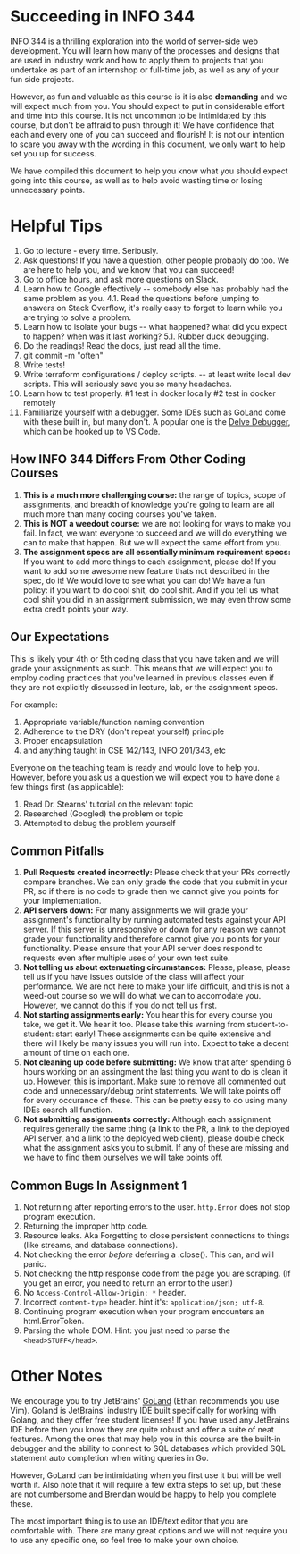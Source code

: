 # Succeeding in INFO 344
INFO 344 is a thrilling exploration into the world of server-side web development. You will learn how many of the processes and designs that are used in industry work and how to apply them to projects that you undertake as part of an internshop or full-time job, as well as any of your fun side projects.

However, as fun and valuable as this course is it is also **demanding** and we will expect much from you. You should expect to put in considerable effort and time into this course. It is not uncommon to be intimidated by this course, but don't be affraid to push through it! We have confidence that each and every one of you can succeed and flourish! It is not our intention to scare you away with the wording in this document, we only want to help set you up for success.

We have compiled this document to help you know what you should expect going into this course, as well as to help avoid wasting time or losing unnecessary points.

# Helpful Tips
1. Go to lecture - every time. Seriously.
2. Ask questions! If you have a question, other people probably do too. We are here to help you, and we know that you can succeed!
3. Go to office hours, and ask more questions on Slack.
4. Learn how to Google effectively -- somebody else has probably had the same problem as you.
4.1. Read the questions before jumping to answers on Stack Overflow, it's really easy to forget to learn while you are trying to solve a problem. 
5. Learn how to isolate your bugs -- what happened? what did you expect to happen? when was it last working?
5.1. Rubber duck debugging.
6. Do the readings! Read the docs, just read all the time.
7. git commit -m "often"
8. Write tests!
9. Write terraform configurations / deploy scripts. -- at least write local dev scripts. This will seriously save you so many headaches.
10. Learn how to test properly. #1 test in docker locally #2 test in docker remotely
11. Familiarize yourself with a debugger. Some IDEs such as GoLand come with these built in, but many don't. A popular one is the [Delve Debugger](https://github.com/derekparker/delve/tree/master/Documentation/installation), which can be hooked up to VS Code.

## How INFO 344 Differs From Other Coding Courses
1. **This is a much more challenging course:** the range of topics, scope of assignments, and breadth of knowledge you're going to learn are all much more than many coding courses you've taken.
2. **This is NOT a weedout course:** we are not looking for ways to make you fail. In fact, we want everyone to succeed and we will do everything we can to make that happen. But we will expect the same effort from you.
3. **The assignment specs are all essentially minimum requirement specs:** If you want to add more things to each assignment, please do! If you want to add some awesome new feature thats not described in the spec, do it! We would love to see what you can do! We have a fun policy: if you want to do cool shit, do cool shit. And if you tell us what cool shit you did in an assignment submission, we may even throw some extra credit points your way.

## Our Expectations

This is likely your 4th or 5th coding class that you have taken and we will grade your assignments as such. This means that we will expect you to employ coding practices that you've learned in previous classes even if they are not explicitly discussed in lecture, lab, or the assignment specs. 

For example:

1. Appropriate variable/function naming convention
2. Adherence to the DRY (don't repeat yourself) principle
3. Proper encapsulation
4. and anything taught in CSE 142/143, INFO 201/343, etc

Everyone on the teaching team is ready and would love to help you. However, before you ask us a question we will expect you to have done a few things first (as applicable):

1. Read Dr. Stearns' tutorial on the relevant topic
2. Researched (Googled) the problem or topic
3. Attempted to debug the problem yourself


## Common Pitfalls

1. **Pull Requests created incorrectly:** Please check that your PRs correctly compare branches. We can only grade the code that you submit in your PR, so if there is no code to grade then we cannot give you points for your implementation.
2. **API servers down:** For many assignments we will grade your assignment's functionality by running automated tests against your API server. If this server is unresponsive or down for any reason we cannot grade your functionality and therefore cannot give you points for your functionality. Please ensure that your API server does respond to requests even after multiple uses of your own test suite.
3. **Not telling us about extenuating circumstances:** Please, please, please tell us if you have issues outside of the class will affect your performance. We are not here to make your life difficult, and this is not a weed-out course so we will do what we can to accomodate you. However, we cannot do this if you do not tell us first.
4. **Not starting assignments early:** You hear this for every course you take, we get it. We hear it too. Please take this warning from student-to-student: start early! These assignments can be quite extensive and there will likely be many issues you will run into. Expect to take a decent amount of time on each one.
5. **Not cleaning up code before submitting:** We know that after spending 6 hours working on an assingment the last thing you want to do is clean it up. However, this is important. Make sure to remove all commented out code and unnecessary/debug print statements. We will take points off for every occurance of these. This can be pretty easy to do using many IDEs search all function.
6. **Not submitting assignments correctly:** Although each assignment requires generally the same thing (a link to the PR, a link to the deployed API server, and a link to the deployed web client), please double check what the assignment asks you to submit. If any of these are missing and we have to find them ourselves we will take points off.

## Common Bugs In Assignment 1
1. Not returning after reporting errors to the user. `http.Error` does not stop program execution.
2. Returning the improper http code.
3. Resource leaks. Aka Forgetting to close persistent connections to things (like streams, and database connections).
4. Not checking the error _before_ deferring a .close(). This can, and will panic.
5. Not checking the http response code from the page you are scraping. (If you get an error, you need to return an error to the user!)
6. No `Access-Control-Allow-Origin: *` header.
7. Incorrect `content-type` header. hint it's: `application/json; utf-8`.
8. Continuing program execution when your program encounters an html.ErrorToken.
9. Parsing the whole DOM. Hint: you just need to parse the `<head>STUFF</head>`.

# Other Notes

We encourage you to try JetBrains' [GoLand](https://www.jetbrains.com/go/) (Ethan recommends you use Vim). Goland is JetBrains' industry IDE built specifically for working with Golang, and they offer free student licenses! If you have used any JetBrains IDE before then you know they are quite robust and offer a suite of neat features. Among the ones that may help you in this course are the built-in debugger and the ability to connect to SQL databases which provided SQL statement auto completion when witing queries in Go.

However, GoLand can be intimidating when you first use it but will be well worth it. Also note that it will require a few extra steps to set up, but these are not cumbersome and Brendan would be happy to help you complete these.

The most important thing is to use an IDE/text editor that you are comfortable with. There are many great options and we will not require you to use any specific one, so feel free to make your own choice.
